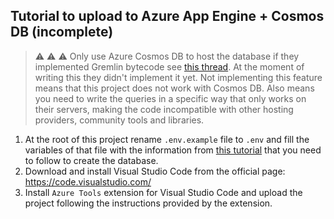 ## Tutorial to upload to Azure App Engine + Cosmos DB (incomplete)

> :warning: :warning: :warning: Only use Azure Cosmos DB to host the database if they implemented Gremlin bytecode see [this thread](https://github.com/Azure/azure-cosmos-dotnet-v2/issues/439). At the moment of writing this they didn't implement it yet. Not implementing this feature means that this project does not work with Cosmos DB. Also means you need to write the queries in a specific way that only works on their servers, making the code incompatible with other hosting providers, community tools and libraries.

1. At the root of this project rename `.env.example` file to `.env` and fill the variables of that file with the information from [this tutorial](https://docs.microsoft.com/en-us/azure/cosmos-db/create-graph-nodejs#update-your-connection-string) that you need to follow to create the database.
2. Download and install Visual Studio Code from the official page: https://code.visualstudio.com/
3. Install `Azure Tools` extension for Visual Studio Code and upload the project following the instructions provided by the extension.
